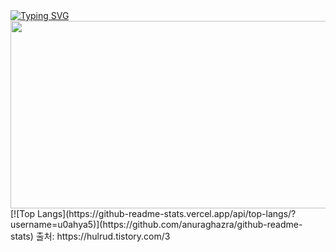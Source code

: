 <div align="center">
<!--   <img src="https://capsule-render.vercel.app/api?type=waving&color=0:ffc0cb,100:ffb6c1&height=180&text=Hello!%20I'm%20Sehyeon!&animation=twinkling&fontColor=ffffff&fontSize=60" /> -->
</div>
<a href="https://git.io/typing-svg"><img src="https://readme-typing-svg.demolab.com?font=Fira+Code&pause=1000&color=F79B9B&width=435&lines=Hello!+I'm+Sehyeon!;Welcome+to+My+World+%E0%B7%86%E0%B8%85%CC%81%CB%98%E0%B8%85%CC%80%E0%B7%86" alt="Typing SVG" /></a>
<a href="https://www.gitanimals.org/en_US?utm_medium=image&utm_source=u0ahya5&utm_content=farm">
<img
  src = "https://render.gitanimals.org/farms/u0ahya5"   
  width="700" 
  height="300"
/>
</a>
[![Top Langs](https://github-readme-stats.vercel.app/api/top-langs/?username=u0ahya5)](https://github.com/anuraghazra/github-readme-stats)
출처: https://hulrud.tistory.com/3

<!--
**u0ahya5/u0ahya5** is a ✨ _special_ ✨ repository because its `README.md` (this file) appears on your GitHub profile.

Here are some ideas to get you started:

- 🔭 I’m currently working on ...
- 🌱 I’m currently learning ...
- 👯 I’m looking to collaborate on ...
- 🤔 I’m looking for help with ...
- 💬 Ask me about ...
- 📫 How to reach me: ...
- 😄 Pronouns: ...
- ⚡ Fun fact: ...
-->

